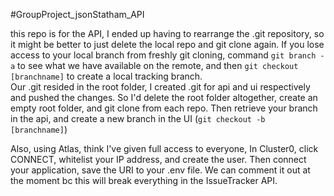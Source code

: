 #GroupProject_jsonStatham_API

this repo is for the API, I ended up having to rearrange the .git repository, so it might be better to just delete the local repo and git clone again. If you lose access to your local branch from freshly git cloning, command `git branch -a` to see what we have available on the remote, and then `git checkout [branchname]` to create a local tracking branch.   
Our .git resided in the root folder, I created .git for api and ui respectively and pushed the changes. So I'd delete the root folder altogether, create an empty root folder, and git clone from each repo. Then retrieve your branch in the api, and create a new branch in the UI (`git checkout -b [branchname]`)  
  
Also, using Atlas, think I've given full access to everyone, In Cluster0, click CONNECT, whitelist your IP address, and create the user. Then connect your application, save the URI to your .env file. We can comment it out at the moment bc this will break everything in the IssueTracker API. 
